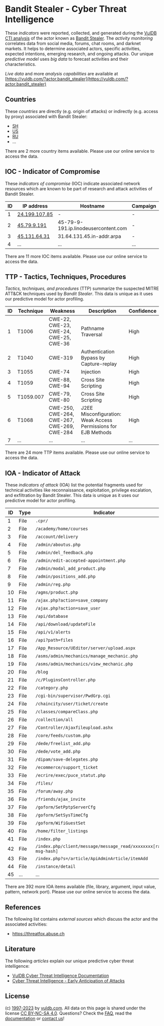 # Bandit Stealer - Cyber Threat Intelligence

These _indicators_ were reported, collected, and generated during the [VulDB CTI analysis](https://vuldb.com/?kb.cti) of the actor known as [Bandit Stealer](https://vuldb.com/?actor.bandit_stealer). The _activity monitoring_ correlates data from social media, forums, chat rooms, and darknet markets. It helps to determine associated actors, specific activities, expected intentions, emerging research, and ongoing attacks. Our unique _predictive model_ uses _big data_ to forecast activities and their characteristics.

_Live data_ and more _analysis capabilities_ are available at [https://vuldb.com/?actor.bandit_stealer](https://vuldb.com/?actor.bandit_stealer)

## Countries

These _countries_ are directly (e.g. origin of attacks) or indirectly (e.g. access by proxy) associated with Bandit Stealer:

* [SH](https://vuldb.com/?country.sh)
* [US](https://vuldb.com/?country.us)
* [RU](https://vuldb.com/?country.ru)
* ...

There are 2 more country items available. Please use our online service to access the data.

## IOC - Indicator of Compromise

These _indicators of compromise_ (IOC) indicate associated network resources which are known to be part of research and attack activities of Bandit Stealer.

ID | IP address | Hostname | Campaign | Confidence
-- | ---------- | -------- | -------- | ----------
1 | [24.199.107.85](https://vuldb.com/?ip.24.199.107.85) | - | - | High
2 | [45.79.9.191](https://vuldb.com/?ip.45.79.9.191) | 45-79-9-191.ip.linodeusercontent.com | - | High
3 | [45.131.64.31](https://vuldb.com/?ip.45.131.64.31) | 31.64.131.45.in-addr.arpa | - | High
4 | ... | ... | ... | ...

There are 11 more IOC items available. Please use our online service to access the data.

## TTP - Tactics, Techniques, Procedures

_Tactics, techniques, and procedures_ (TTP) summarize the suspected MITRE ATT&CK techniques used by _Bandit Stealer_. This data is unique as it uses our predictive model for actor profiling.

ID | Technique | Weakness | Description | Confidence
-- | --------- | -------- | ----------- | ----------
1 | T1006 | CWE-22, CWE-23, CWE-24, CWE-25, CWE-36 | Pathname Traversal | High
2 | T1040 | CWE-319 | Authentication Bypass by Capture-replay | High
3 | T1055 | CWE-74 | Injection | High
4 | T1059 | CWE-88, CWE-94 | Cross Site Scripting | High
5 | T1059.007 | CWE-79, CWE-80 | Cross Site Scripting | High
6 | T1068 | CWE-250, CWE-264, CWE-267, CWE-269, CWE-284 | J2EE Misconfiguration: Weak Access Permissions for EJB Methods | High
7 | ... | ... | ... | ...

There are 24 more TTP items available. Please use our online service to access the data.

## IOA - Indicator of Attack

These _indicators of attack_ (IOA) list the potential fragments used for technical activities like reconnaissance, exploitation, privilege escalation, and exfiltration by Bandit Stealer. This data is unique as it uses our predictive model for actor profiling.

ID | Type | Indicator | Confidence
-- | ---- | --------- | ----------
1 | File | `.cpr/` | Low
2 | File | `/academy/home/courses` | High
3 | File | `/account/delivery` | High
4 | File | `/admin/aboutus.php` | High
5 | File | `/admin/del_feedback.php` | High
6 | File | `/admin/edit-accepted-appointment.php` | High
7 | File | `/admin/modal_add_product.php` | High
8 | File | `/admin/positions_add.php` | High
9 | File | `/admin/reg.php` | High
10 | File | `/agms/product.php` | High
11 | File | `/ajax.php?action=save_company` | High
12 | File | `/ajax.php?action=save_user` | High
13 | File | `/api/database` | High
14 | File | `/api/download/updateFile` | High
15 | File | `/api/v1/alerts` | High
16 | File | `/api?path=files` | High
17 | File | `/App_Resource/UEditor/server/upload.aspx` | High
18 | File | `/asms/admin/mechanics/manage_mechanic.php` | High
19 | File | `/asms/admin/mechanics/view_mechanic.php` | High
20 | File | `/blog` | Low
21 | File | `/c/PluginsController.php` | High
22 | File | `/category.php` | High
23 | File | `/cgi-bin/supervisor/PwdGrp.cgi` | High
24 | File | `/chaincity/user/ticket/create` | High
25 | File | `/classes/compareClass.php` | High
26 | File | `/collection/all` | High
27 | File | `/Controller/Ajaxfileupload.ashx` | High
28 | File | `/core/feeds/custom.php` | High
29 | File | `/dede/freelist_add.php` | High
30 | File | `/dede/vote_add.php` | High
31 | File | `/dipam/save-delegates.php` | High
32 | File | `/ecommerce/support_ticket` | High
33 | File | `/ecrire/exec/puce_statut.php` | High
34 | File | `/files/` | Low
35 | File | `/forum/away.php` | High
36 | File | `/friends/ajax_invite` | High
37 | File | `/goform/SetPptpServerCfg` | High
38 | File | `/goform/SetSysTimeCfg` | High
39 | File | `/goform/WifiGuestSet` | High
40 | File | `/home/filter_listings` | High
41 | File | `/index.php` | Medium
42 | File | `/index.php/client/message/message_read/xxxxxxxx[random-msg-hash]` | High
43 | File | `/index.php?s=/article/ApiAdminArticle/itemAdd` | High
44 | File | `/instance/detail` | High
45 | ... | ... | ...

There are 392 more IOA items available (file, library, argument, input value, pattern, network port). Please use our online service to access the data.

## References

The following list contains _external sources_ which discuss the actor and the associated activities:

* https://threatfox.abuse.ch

## Literature

The following _articles_ explain our unique predictive cyber threat intelligence:

* [VulDB Cyber Threat Intelligence Documentation](https://vuldb.com/?kb.cti)
* [Cyber Threat Intelligence - Early Anticipation of Attacks](https://www.scip.ch/en/?labs.20201022)

## License

(c) [1997-2023](https://vuldb.com/?kb.changelog) by [vuldb.com](https://vuldb.com/?kb.about). All data on this page is shared under the license [CC BY-NC-SA 4.0](https://creativecommons.org/licenses/by-nc-sa/4.0/). Questions? Check the [FAQ](https://vuldb.com/?kb.faq), read the [documentation](https://vuldb.com/?kb) or [contact us](https://vuldb.com/?contact)!
